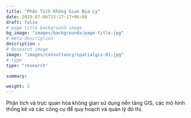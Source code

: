 ```yaml
---
title: "Phân Tích Không Gian Địa Lý"
date: 2019-07-06T15:27:17+06:00
draft: false
# page title background image
bg_image: "images/backgrounds/page-title.jpg"
# meta description
description : 
# Research image
image: "images/consultancy/spatialgis-01.jpg"
# type
type: "research"

summary: 

weight: 2
---
```


Phân tích và trực quan hóa không gian sử dụng nền tảng GIS, các mô hình thống kê và các công cụ để quy hoạch và quản lý đô thị.